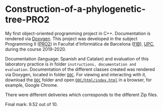 # Construction-of-a-phylogenetic-tree-PRO2
My first object-oriented programming project in C++. Documentation is rendered via [Doxygen](https://doxygen.nl/).
This project was developed in the subject Programming II ([PRO2](https://www.fib.upc.edu/en/studies/bachelors-degrees/bachelor-degree-informatics-engineering/curriculum/syllabus/PRO2)) in Facultat d'Informàtica de Barcelona ([FIB](https://www.fib.upc.edu/)), [UPC](https://www.upc.edu/ca), during the course 2019-2020. 

Documentation (language: Spanish and Catalan) and evaluation of this laboratory practice is in folder `instructions, documentation and evaluation`. Documentation of the different classes created was rendered via Doxygen, located in folder [`DOC`](./DOC). For viewing and interacting with it, download the [`DOC`](./DOC) folder and open [`DOC/html/index.html`](./DOC/html/index.html) in a browser, for example, Google Chrome.

There were different deliveries which corresponds to the different Zip files.

Final mark: 9.52 out of 10.
